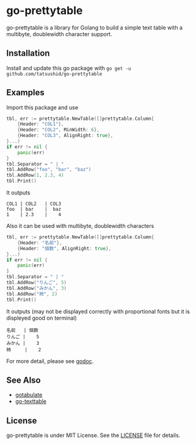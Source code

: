 go-prettytable
==============

go-prettytable is a library for Golang to build a simple text table with a
multibyte, doublewidth character support.

## Installation

Install and update this go package with `go get -u
github.com/tatsushid/go-prettytable`

## Examples

Import this package and use

```go
tbl, err := prettytable.NewTable([]prettytable.Column{
	{Header: "COL1"},
	{Header: "COL2", MinWidth: 6},
	{Header: "COL3", AlignRight: true},
}...)
if err != nil {
	panic(err)
}
tbl.Separator = " | "
tbl.AddRow("foo", "bar", "baz")
tbl.AddRow(1, 2.3, 4)
tbl.Print()
```

It outputs

```
COL1 | COL2   | COL3
foo  | bar    |  baz
1    | 2.3    |    4
```

Also it can be used with multibyte, doublewidth characters

```go
tbl, err := prettytable.NewTable([]prettytable.Column{
	{Header: "名前"},
	{Header: "個数", AlignRight: true},
}...)
if err != nil {
	panic(err)
}
tbl.Separator = " | "
tbl.AddRow("りんご", 5)
tbl.AddRow("みかん", 3)
tbl.AddRow("柿", 2)
tbl.Print()
```

It outputs (may not be displayed correctly with proportional fonts but it
is displeyed good on terminal)

```
名前   | 個数
りんご |    5
みかん |    3
柿     |    2
```

For more detail, please see [godoc][godoc].

## See Also
- [gotabulate](https://github.com/bndr/gotabulate)
- [go-texttable](https://github.com/syohex/go-texttable)

## License
go-prettytable is under MIT License. See the [LICENSE][license] file for
details.

[godoc]: http://godoc.org/github.com/tatsushid/go-prettytable
[license]: https://github.com/tatsushid/go-prettytable/blob/master/LICENSE

